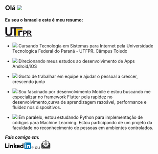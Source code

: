 ## Olá <img src="https://img.icons8.com/emoji/30/000000/waving-hand-emoji.png"/>

**Eu sou o Ismael e este é meu resumo:**

<img src="https://github.com/IsmaelPacheco/ismaelpacheco/blob/master/logo-utfpr.jpeg" height="35">

- <img src="https://github.githubassets.com/images/icons/emoji/unicode/1f4da.png" height="20"> Cursando Tecnologia em Sistemas para Internet pela Universidade Tecnologica Federal do Paraná - UTFPR. Câmpus Toledo
- <img src="https://img.icons8.com/material/25/000000/ios-development.png"/> Direcionando meus estudos ao desenvolvimento de Apps Android/iOS 

- <img src="https://img.icons8.com/ios-filled/50/000000/code-fork.png" height="25"> Gosto de trabalhar em equipe e ajudar o pessoal a crescer, crescendo junto

- <img src="https://img.icons8.com/color/48/000000/flutter.png" height="30"> Sou fascinado por desenvolvimento Mobile e estou buscando me especializar no framework Flutter pela rapidez no desenvolvimento,curva de aprendizagem razoável, performance e fluidez nos dispositivos.
- <img src="https://img.icons8.com/ios-filled/50/000000/learning.png" height="25"/> Em paralelo, estou estudando Python para implementação de códigos para Machine Learning. Estou participando de um projeto da faculdade no reconhecimento de pessoas em ambientes controlados. <br>


***Fale comigo em:*** <br>
[![LinkedIn](https://github.com/IsmaelPacheco/ismaelpacheco/blob/master/linkedin.png)](https://www.linkedin.com/in/ismaelpacheco/)   ou    <a href="mailto:ismael.apacheco@hotmail.com"> <img src="https://github.com/IsmaelPacheco/ismaelpacheco/blob/master/email.png" height="30"> </a>
